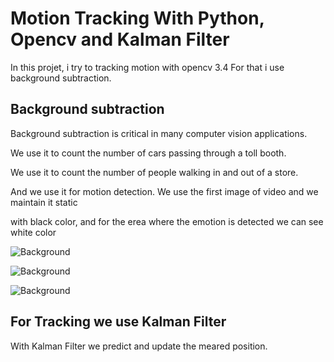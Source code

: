 # Motion Tracking With Python, Opencv and Kalman Filter

In this projet, i try to tracking motion with opencv 3.4
For that i use background subtraction.

## Background subtraction
Background subtraction is critical in many computer vision applications.

We use it to count the number of cars passing through a toll booth. 

We use it to count the number of people walking in and out of a store.

And we use it for motion detection. We use the first image of video and we maintain it static

with black color, and for the erea where the emotion is detected we can see white color

![Background](https://github.com/Stevencibambo/motion-tracking-with-kalman-filter/blob/master/images/track2.png)

![Background](https://github.com/Stevencibambo/motion-tracking-with-kalman-filter/blob/master/images/trac11.png)

![Background](https://github.com/Stevencibambo/motion-tracking-with-kalman-filter/blob/master/images/track12.png)

## For Tracking we use Kalman Filter

With Kalman Filter we predict and update the meared position.
